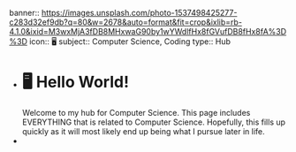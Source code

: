 banner:: https://images.unsplash.com/photo-1537498425277-c283d32ef9db?q=80&w=2678&auto=format&fit=crop&ixlib=rb-4.1.0&ixid=M3wxMjA3fDB8MHxwaG90by1wYWdlfHx8fGVufDB8fHx8fA%3D%3D
icon:: 🖥️
subject:: Computer Science, Coding
type:: Hub

- # 🖥️ Hello World!
  Welcome to my hub for Computer Science. This page includes EVERYTHING that is related to Computer Science. Hopefully, this fills up quickly as it will most likely end up being what I pursue later in life.
-